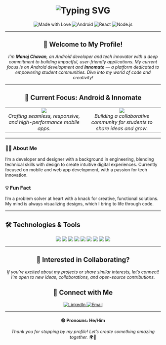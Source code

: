 <h1 align="center">
  <img src="https://readme-typing-svg.demolab.com?font=Fira+Code&size=32&duration=2800&pause=800&color=3DDC84&center=true&vCenter=true&width=500&lines=Hello%2C+I'm+Manoj+Chavan;Android+Developer+%7C+Tech+Innovator;Crafting+Innomate+for+Student+Communities;Let's+Build+the+Future+Together!" alt="Typing SVG" />
</h1>

<p align="center">
  <img src="https://img.shields.io/badge/Made_with-❤️-red?style=for-the-badge" alt="Made with Love" />
  <img src="https://img.shields.io/badge/Android-Java-3DDC84?style=for-the-badge&logo=android&logoColor=white" alt="Android" />
  <img src="https://img.shields.io/badge/React-JS-61DAFB?style=for-the-badge&logo=react&logoColor=white" alt="React" />
  <img src="https://img.shields.io/badge/Node.js-JS-339933?style=for-the-badge&logo=node.js&logoColor=white" alt="Node.js" />
</p>

---

<h2 align="center">👋 Welcome to My Profile!</h2>
<p align="center">
  <em>I'm <strong>Manoj Chavan</strong>, an Android developer and tech innovator with a deep commitment to building impactful, user-friendly applications. My current focus is on Android development and <strong>Innomate</strong> — a platform dedicated to empowering student communities. Dive into my world of code and creativity!</em>
</p>

---

<h2 align="center">🌱 Current Focus: Android & Innomate</h2>

<table align="center" style="width:100%; border: none;">
  <tr>
    <td align="center" width="50%">
      <img src="https://img.shields.io/badge/Android%20Development-Java%20%7C%20Kotlin-3DDC84?style=for-the-badge&logo=android&logoColor=white" />
      <br><em>Crafting seamless, responsive, and high-performance mobile apps.</em>
    </td>
    <td align="center" width="50%">
      <img src="https://img.shields.io/badge/Innomate-Tech%20Community%20Platform-blue?style=for-the-badge" />
      <br><em>Building a collaborative community for students to share ideas and grow.</em>
    </td>
  </tr>
</table>

---

### 👨‍💻 About Me
I’m a developer and designer with a background in engineering, blending technical skills with design to create intuitive digital experiences. Currently focused on mobile and web app development, with a passion for tech innovation.

### 💡 Fun Fact
I’m a problem solver at heart with a knack for creative, functional solutions. My mind is always visualizing designs, which I bring to life through code.

---

## 🛠️ Technologies & Tools

<p align="center">
  <img src="https://img.shields.io/badge/Code-Java-informational?style=flat&logo=java&logoColor=white&color=007396" />
  <img src="https://img.shields.io/badge/Code-Python-informational?style=flat&logo=python&logoColor=white&color=3776AB" />
  <img src="https://img.shields.io/badge/Code-JavaScript-informational?style=flat&logo=javascript&logoColor=white&color=F7DF1E" />
  <img src="https://img.shields.io/badge/Frontend-React-informational?style=flat&logo=react&logoColor=white&color=61DAFB" />
  <img src="https://img.shields.io/badge/Frontend-Tailwind-informational?style=flat&logo=tailwind-css&logoColor=white&color=38B2AC" />
  <img src="https://img.shields.io/badge/Backend-Node.js-informational?style=flat&logo=node.js&logoColor=white&color=339933" />
  <img src="https://img.shields.io/badge/Design-Figma-informational?style=flat&logo=figma&logoColor=white&color=F24E1E" />
  <img src="https://img.shields.io/badge/Deploy-Vercel-informational?style=flat&logo=vercel&logoColor=white&color=000000" />
  <img src="https://img.shields.io/badge/Deploy-Firebase-informational?style=flat&logo=firebase&logoColor=white&color=FFCA28" />
</p>

---

<h2 align="center">🤝 Interested in Collaborating?</h2>
<p align="center">
  <em>If you’re excited about my projects or share similar interests, let’s connect! I'm open to new ideas, collaborations, and open-source contributions.</em>
</p>

<h2 align="center">💬 Connect with Me</h2>
<p align="center">
  <a href="https://www.linkedin.com/in/manojchavan1311" target="_blank">
    <img src="https://img.shields.io/badge/LinkedIn-0077B5?logo=linkedin&logoColor=white&style=for-the-badge" alt="LinkedIn" />
  </a>
  <a href="mailto:hello@minta.in" target="_blank">
    <img src="https://img.shields.io/badge/Email-hello%40minta.in-D14836?logo=gmail&logoColor=white&style=for-the-badge" alt="Email" />
  </a>
</p>

---

<h4 align="center">😄 Pronouns: He/Him</h4>

<p align="center">
  <em>Thank you for stopping by my profile! Let’s create something amazing together.</em> 🌍🚀
</p>
